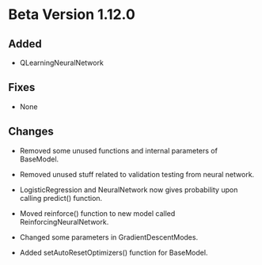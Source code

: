 # Beta Version 1.12.0

## Added

* QLearningNeuralNetwork

## Fixes

* None

## Changes

* Removed some unused functions and internal parameters of BaseModel.

* Removed unused stuff related to validation testing from neural network.

* LogisticRegression and NeuralNetwork now gives probability upon calling predict() function.

* Moved reinforce() function to new model called ReinforcingNeuralNetwork.

* Changed some parameters in GradientDescentModes.

* Added setAutoResetOptimizers() function for BaseModel.
